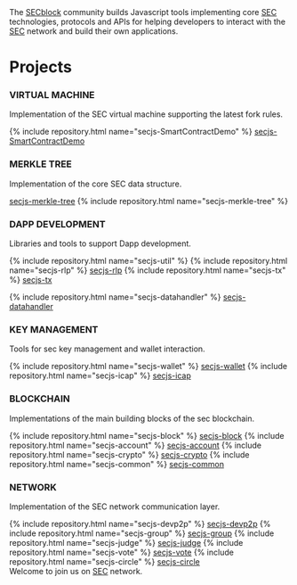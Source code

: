 <div class="intro-text">
  The <a href="https://github.com/SECblock/">SECblock</a> community builds Javascript tools implementing core <a href="https://www.secblock.io/">SEC</a>
  technologies, protocols and APIs for helping developers to interact with the <a href="https://www.secblock.io/">SEC</a> network and build their own applications.
</div>

<h1>Projects</h1>

<div class="repo-group">
  <h3><i class="fa fa-cogs"></i> VIRTUAL MACHINE</h3>
  <p>Implementation of the SEC virtual machine supporting the latest fork rules.</p>
  {% include repository.html name="secjs-SmartContractDemo" %}
    <a href="https://github.com/SECblock/secjs-SmartContractDemo" target="_blank">secjs-SmartContractDemo</a>
</div>

<div class="repo-group">
  <h3><i class="fa fa-sitemap"></i> MERKLE TREE</h3>
  <p>Implementation of the core SEC data structure.</p>
  <a href="https://github.com/SECblock/secjs-merkle-tree" target="_blank">secjs-merkle-tree</a>
  {% include repository.html name="secjs-merkle-tree" %}
</div>

<div class="separator"></div>

<div class="repo-group">
  <h3><i class="fa fa-lightbulb-o"></i> DAPP DEVELOPMENT</h3>
  <p>Libraries and tools to support Dapp development.</p>
  {% include repository.html name="secjs-util" %}
  {% include repository.html name="secjs-rlp" %}
      <a href="https://github.com/SECblock/secjs-rlp" target="_blank">secjs-rlp</a>
  {% include repository.html name="secjs-tx" %}
      <a href="https://github.com/SECblock/secjs-tx" target="_blank">secjs-tx</a>

  {% include repository.html name="secjs-datahandler" %}
      <a href="https://github.com/SECblock/secjs-datahandler" target="_blank">secjs-datahandler</a>
</div>

<div class="repo-group">
  <h3><i class="fa fa-key"></i> KEY MANAGEMENT</h3>
  <p>Tools for sec key management and wallet interaction.</p>
    {% include repository.html name="secjs-wallet" %}
        <a href="https://github.com/SECblock/secjs-wallet" target="_blank">secjs-wallet</a>
    {% include repository.html name="secjs-icap" %}
        <a href="https://github.com/SECblock/secjs-icap" target="_blank">secjs-icap</a>
</div>

<div class="separator"></div>

<div class="repo-group">
  <h3><i class="fa fa-cube"></i> BLOCKCHAIN</h3>
  <p>Implementations of the main building blocks of the sec blockchain.</p>
  {% include repository.html name="secjs-block" %}
      <a href="https://github.com/SECblock/secjs-block" target="_blank">secjs-block</a>
  {% include repository.html name="secjs-account" %}
      <a href="https://github.com/SECblock/secjs-account" target="_blank">secjs-account</a>
  {% include repository.html name="secjs-crypto" %}
      <a href="https://github.com/SECblock/secjs-crypto" target="_blank">secjs-crypto</a>
  {% include repository.html name="secjs-common" %}
      <a href="https://github.com/SECblock/secjs-common" target="_blank">secjs-common</a>
</div>

<div class="repo-group">
  <h3><i class="fa fa-globe"></i> NETWORK</h3>
  <p>Implementation of the SEC network communication layer.</p>
  {% include repository.html name="secjs-devp2p" %}
      <a href="https://github.com/SECblock/secjs-devp2p" target="_blank">secjs-devp2p</a>
  {% include repository.html name="secjs-group" %}
      <a href="https://github.com/SECblock/secjs-group" target="_blank">secjs-group</a>
{% include repository.html name="secjs-judge" %}
      <a href="https://github.com/SECblock/secjs-judge" target="_blank">secjs-judge</a>
  {% include repository.html name="secjs-vote" %}
      <a href="https://github.com/SECblock/secjs-vote" target="_blank">secjs-vote</a>
  {% include repository.html name="secjs-circle" %}
      <a href="https://github.com/SECblock/secjs-circle" target="_blank">secjs-circle</a>
</div>


<!-- <div class="separator" style="height:0px;"></div>

<h1>Use Cases</h1>
### Creating an Online Wallet?

### Creating a Dapp?

### Build for the Web? -->

<div class="intro-text">
  Welcome to join us on 
    <a href="https://www.secblock.io/">SEC</a> network.
</div>
